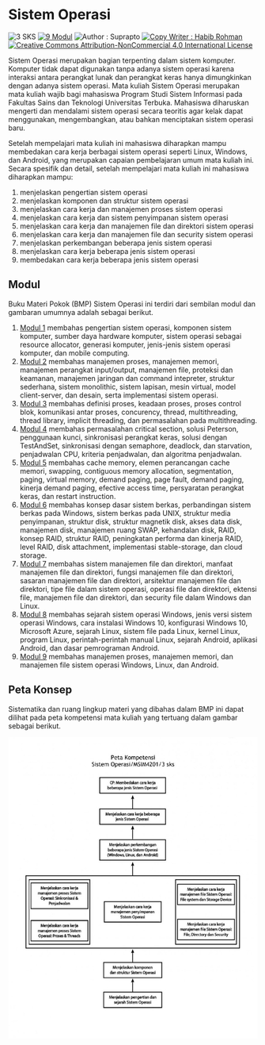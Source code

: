 # Sistem Operasi

![3 SKS](https://img.shields.io/badge/SKS-3-success)
[![9 Modul](https://img.shields.io/badge/Modul-9-informational)](#modul)
![Author : Suprapto](https://img.shields.io/badge/Author-Sonasa%20Rinusantoro-green)
[![Copy Writer : Habib Rohman](https://img.shields.io/badge/Copy%20Writer-Habib%20Rohman-yellow)](https://github.com/hexatester)
[![Creative Commons Attribution-NonCommercial 4.0 International License](https://i.creativecommons.org/l/by-nc/4.0/80x15.png)](http://creativecommons.org/licenses/by-nc/4.0/ ":crossorgin")

Sistem Operasi merupakan bagian terpenting dalam sistem komputer. Komputer tidak dapat digunakan tanpa adanya sistem operasi karena interaksi antara perangkat lunak dan perangkat keras hanya dimungkinkan dengan adanya sistem operasi. Mata kuliah Sistem Operasi merupakan mata kuliah wajib bagi mahasiswa Program Studi Sistem Informasi pada Fakultas Sains dan Teknologi Universitas Terbuka. Mahasiswa diharuskan mengerti dan mendalami sistem operasi secara teoritis agar kelak dapat menggunakan, mengembangkan, atau bahkan menciptakan sistem operasi baru.

Setelah mempelajari mata kuliah ini mahasiswa diharapkan mampu membedakan cara kerja berbagai sistem operasi seperti Linux, Windows, dan Android, yang merupakan capaian pembelajaran umum mata kuliah ini. Secara spesifik dan detail, setelah mempelajari mata kuliah ini mahasiswa diharapkan mampu:

1. menjelaskan pengertian sistem operasi
2. menjelaskan komponen dan struktur sistem operasi
3. menjelaskan cara kerja dan manajemen proses sistem operasi
4. menjelaskan cara kerja dan sistem penyimpanan sistem operasi
5. menjelaskan cara kerja dan manajemen file dan direktori sistem operasi
6. menjelaskan cara kerja dan manajemen file dan security sistem operasi
7. menjelaskan perkembangan beberapa jenis sistem operasi
8. menjelaskan cara kerja beberapa jenis sistem operasi
9. membedakan cara kerja beberapa jenis sistem operasi

## Modul

Buku Materi Pokok (BMP) Sistem Operasi ini terdiri dari sembilan modul dan gambaran umumnya adalah sebagai berikut.

1. [Modul 1](/modul-1/README.md) membahas pengertian sistem operasi, komponen sistem komputer, sumber daya hardware komputer, sistem operasi sebagai resource allocator, generasi komputer, jenis-jenis sistem operasi komputer, dan mobile computing.
2. [Modul 2](/modul-2/README.md) membahas manajemen proses, manajemen memori, manajemen perangkat input/output, manajemen file, proteksi dan keamanan, manajemen jaringan dan command intepreter, struktur sederhana, sistem monolithic, sistem lapisan, mesin virtual, model client-server, dan desain, serta implementasi sistem operasi.
3. [Modul 3](/modul-3/README.md) membahas definisi proses, keadaan proses, proses control blok, komunikasi antar proses, concurency, thread, multithreading, thread library, implicit threading, dan permasalahan pada multithreading.
4. [Modul 4](/modul-4/README.md) membahas permasalahan critical section, solusi Peterson, penggunaan kunci, sinkronisasi perangkat keras, solusi dengan TestAndSet, sinkronisasi dengan semaphore, deadlock, dan starvation, penjadwalan CPU, kriteria penjadwalan, dan algoritma penjadwalan.
5. [Modul 5](/modul-5/README.md) membahas cache memory, elemen perancangan cache memori, swapping, contiguous memory allocation, segmentation, paging, virtual memory, demand paging, page fault, demand paging, kinerja demand paging, efective access time, persyaratan perangkat keras, dan restart instruction.
6. [Modul 6](/modul-6/README.md) membahas konsep dasar sistem berkas, perbandingan sistem berkas pada Windows, sistem berkas pada UNIX, struktur media penyimpanan, struktur disk, struktur magnetik disk, akses data disk, manajemen disk, manajemen ruang SWAP, kehandalan disk, RAID, konsep RAID, struktur RAID, peningkatan performa dan kinerja RAID, level RAID, disk attachment, implementasi stable-storage, dan cloud storage.
7. [Modul 7](/modul-7/README.md) membahas sistem manajemen file dan direktori, manfaat manajemen file dan direktori, fungsi manajemen file dan direktori, sasaran manajemen file dan direktori, arsitektur manajemen file dan direktori, tipe file dalam sistem operasi, operasi file dan direktori, ektensi file, manajemen file dan direktori, dan security file dalam Windows dan Linux.
8. [Modul 8](/modul-8/README.md) membahas sejarah sistem operasi Windows, jenis versi sistem operasi Windows, cara instalasi Windows 10, konfigurasi Windows 10, Microsoft Azure, sejarah Linux, sistem file pada Linux, kernel Linux, program Linux, perintah-perintah manual Linux, sejarah Android, aplikasi Android, dan dasar pemrograman Android.
9. [Modul 9](/modul-9/README.md) membahas manajemen proses, manajemen memori, dan manajemen file sistem operasi Windows, Linux, dan Android.

## Peta Konsep

Sistematika dan ruang lingkup materi yang dibahas dalam BMP ini dapat dilihat pada peta kompetensi mata kuliah yang tertuang dalam gambar sebagai berikut.

![Peta Konsep MSIM4201](/PetaKompetensi-MSIM4201.jpg)
